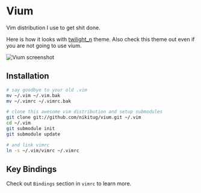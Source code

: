 # Vium

Vim distribution I use to get shit done.

Here is how it looks with [twilight\_n](http://github.com/nikitug/twilight_n.vim) theme.
Also check this theme out even if you are not going to use vium.

![Vium screenshot](http://nikitug.com/projects/vium/vium4.png)

## Installation

```bash
# say goodbye to your old .vim
mv ~/.vim ~/.vim.bak
mv ~/.vimrc ~/.vimrc.bak

# clone this awesome vim distribution and setup submodules
git clone git://github.com/nikitug/vium.git ~/.vim
cd ~/.vim
git submodule init
git submodule update

# and link vimrc
ln -s ~/.vim/vimrc ~/.vimrc
```

## Key Bindings

Check out `Bindings` section in `vimrc` to learn more.
